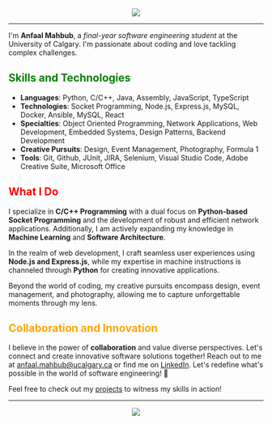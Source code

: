 <div align="center">
  <img src="https://capsule-render.vercel.app/api?type=waving&color=008000&height=80&animation=fadeIn&section=header&text=Hey%20There!&fontColor=FFFFFF&fontSize=70" />
</div>

---

I'm **Anfaal Mahbub**, a *final-year software engineering student* at the University of Calgary. I'm passionate about coding and love tackling complex challenges.

## <span style="color:green">Skills and Technologies</span>

- **Languages**: Python, C/C++, Java, Assembly, JavaScript, TypeScript
- **Technologies**: Socket Programming, Node.js, Express.js, MySQL, Docker, Ansible, MySQL, React
- **Specialties**: Object Oriented Programming, Network Applications, Web Development, Embedded Systems, Design Patterns, Backend Development
- **Creative Pursuits**: Design, Event Management, Photography, Formula 1
- **Tools**: Git, Github, JUnit, JIRA, Selenium, Visual Studio Code, Adobe Creative Suite, Microsoft Office

## <span style="color:red">What I Do</span>

I specialize in **C/C++ Programming** with a dual focus on **Python-based Socket Programming** and the development of robust and efficient network applications. Additionally, I am actively expanding my knowledge in **Machine Learning** and **Software Architecture**.

In the realm of web development, I craft seamless user experiences using **Node.js and Express.js**, while my expertise in machine instructions is channeled through **Python** for creating innovative applications.

Beyond the world of coding, my creative pursuits encompass design, event management, and photography, allowing me to capture unforgettable moments through my lens.

## <span style="color:orange">Collaboration and Innovation</span>

I believe in the power of **collaboration** and value diverse perspectives. Let's connect and create innovative software solutions together! Reach out to me at [anfaal.mahbub@ucalgary.ca](mailto:anfaal.mahbub@ucalgary.ca) or find me on [LinkedIn](https://linkedin.com/in/anfaal-mahbub-b0baa71b1). Let's redefine what's possible in the world of software engineering! 🚀


Feel free to check out my [projects](https://github.com/Anfaal25?tab=repositories) to witness my skills in action!


---

<div align="center">
  <img src="https://capsule-render.vercel.app/api?type=waving&color=008000&height=80&animation=fadeIn&section=footer" />
</div>
